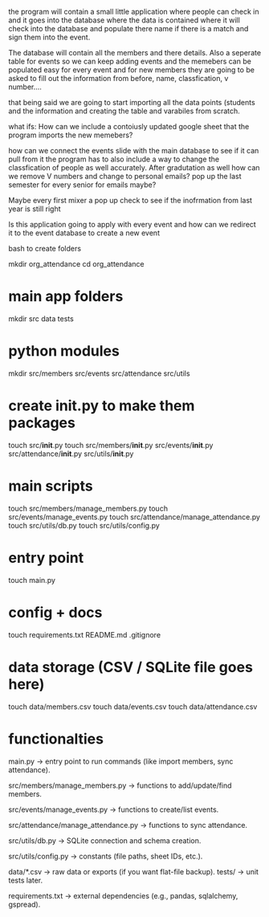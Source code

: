 the program will contain a small little application where people can check in and it goes into the database where 
the data is contained where it will check into the database and populate there name if there is a match and sign 
them into the event. 

The database will contain all the members and there details. Also a seperate table for events
so we can keep adding events and the memebers can be populated easy for every event and for new members they 
are going to be asked to fill out the information from before, name, classfication, v number.... 

that being said we
are going to start importing all the data points (students and the information and creating the table and varabiles
from scratch. 

what ifs:
How can we include a contoiusly updated google sheet that the program imports the new memebers?

how can we connect the events slide with the main database to see if it can pull from it
the program has to also include a way to change the classfication of people as well accurately. After
gradutation as well how can we remove V numbers and change to personal emails? pop up the last semester for every
senior for emails maybe?  

Maybe every first mixer a pop up check to see if the inofrmation from last year is still right

Is this application going to apply with every event and how can we redirect it to the event database
to create a new event 



bash to create folders

mkdir org_attendance
cd org_attendance

# main app folders
mkdir src data tests

# python modules
mkdir src/members src/events src/attendance src/utils

# create __init__.py to make them packages
touch src/__init__.py
touch src/members/__init__.py src/events/__init__.py src/attendance/__init__.py src/utils/__init__.py

# main scripts
touch src/members/manage_members.py
touch src/events/manage_events.py
touch src/attendance/manage_attendance.py
touch src/utils/db.py
touch src/utils/config.py

# entry point
touch main.py

# config + docs
touch requirements.txt README.md .gitignore

# data storage (CSV / SQLite file goes here)
touch data/members.csv
touch data/events.csv
touch data/attendance.csv

# functionalties
main.py → entry point to run commands (like import members, sync attendance).

src/members/manage_members.py → functions to add/update/find members.

src/events/manage_events.py → functions to create/list events.

src/attendance/manage_attendance.py → functions to sync 
attendance.

src/utils/db.py → SQLite connection and schema creation.

src/utils/config.py → constants (file paths, sheet IDs, etc.).

data/*.csv → raw data or exports (if you want flat-file backup).
tests/ → unit tests later.

requirements.txt → external dependencies (e.g., pandas, sqlalchemy, gspread).




